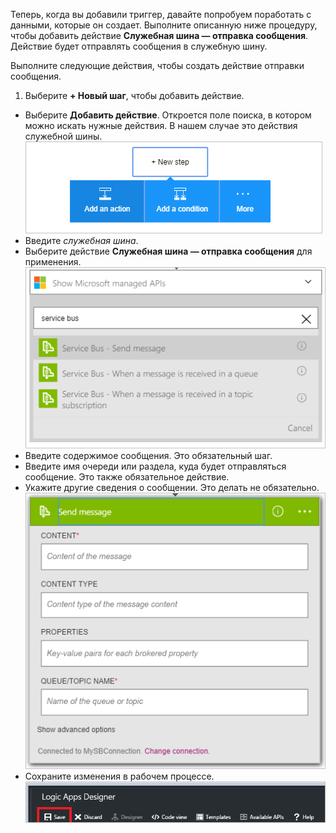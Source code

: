 Теперь, когда вы добавили триггер, давайте попробуем поработать с данными, которые он создает. Выполните описанную ниже процедуру, чтобы добавить действие **Служебная шина — отправка сообщения**. Действие будет отправлять сообщения в служебную шину.

Выполните следующие действия, чтобы создать действие отправки сообщения.

1. Выберите **+ Новый шаг**, чтобы добавить действие.
- Выберите **Добавить действие**. Откроется поле поиска, в котором можно искать нужные действия. В нашем случае это действия служебной шины. 
![Действие служебной шины, изображение 1](./media/connectors-create-api-servicebus/action-1.png)
- Введите *служебная шина*.
- Выберите действие **Служебная шина — отправка сообщения** для применения. 
![Действие служебной шины, изображение 2](./media/connectors-create-api-servicebus/action-2.png)
- Введите содержимое сообщения. Это обязательный шаг.
- Введите имя очереди или раздела, куда будет отправляться сообщение. Это также обязательное действие.
- Укажите другие сведения о сообщении. Это делать не обязательно. 
![Действие служебной шины, изображение 3](./media/connectors-create-api-servicebus/action-3.png)
- Сохраните изменения в рабочем процессе. 
![Действие служебной шины, изображение 4](./media/connectors-create-api-servicebus/action-4.png)

<!---HONumber=AcomDC_0810_2016-->